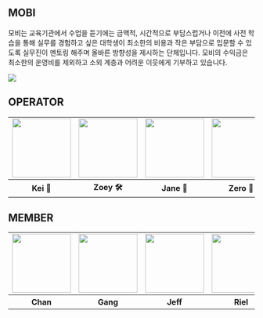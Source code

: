 
## MOBI

모비는 교육기관에서 수업을 듣기에는 금액적, 시간적으로 부담스럽거나 이전에 사전 학습을 통해 실무를 경험하고 싶은 대학생이 최소한의 비용과 작은 부담으로 입문할 수 있도록 실무진이 멘토링 해주며 올바른 방향성을 제시하는 단체입니다. 모비의 수익금은 최소한의 운영비를 제외하고 소외 계층과 어려운 이웃에게 기부하고 있습니다.

<img src="https://dangimageserver.s3.ap-northeast-2.amazonaws.com/img/admin/mobi.jpeg"/>

## OPERATOR
<table>
  <tr>
    <td>
      <a href="https://github.com/yesoryeseul">
        <img src="https://avatars.githubusercontent.com/u/123865139?v=4" width="120px" height="120px"/>
      </a>
    </td>
    <td>
      <a href="https://github.com/zivivle">
        <img src="https://avatars.githubusercontent.com/u/123868471?v=4" width="120px" height="120px"/>
      </a>  
    </td>
    <td>
      <a href="https://github.com/JeongwooHam">
        <img src="https://avatars.githubusercontent.com/u/123251211?v=4" width="120px" height="120px"/>
      </a>
    </td>
    <td>
      <a href="https://github.com/Zero-1016">
        <img src="https://avatars.githubusercontent.com/u/115636461?v=4" width="120px" height="120px"/>
      </a>
    </td>
  </tr>
  <tr>
    <th>
      Kei 👑
    </th>
    <th>
      Zoey 🛠
    </th>
    <th>
      Jane 👾
    </th>
    <th>
      Zero 🎨
    </th>
  </tr>
</table>


## MEMBER
<table>
  <tr>
      <td>
        <a href="https://github.com/snkchan">
          <img src="https://avatars.githubusercontent.com/u/144839872?v=4" width="120px" height="120px"/>
        </a>
      </td>
      <td>
        <a href="https://github.com/ijimlnosk">
          <img src="https://avatars.githubusercontent.com/u/98089768?v=4" width="120px" height="120px"/>
        </a>
      </td>
      <td>
        <a href="https://github.com/TransparentDeveloper">
          <img src="https://avatars.githubusercontent.com/u/50646145?v=4" width="120px" height="120px"/>
        </a>
      </td>
      <td>
        <a href="https://github.com/keeprok">
          <img src="https://avatars.githubusercontent.com/u/140785214?v=4" width="120px" height="120px"/>
        </a>
      </td>
      <td>
        <a href="https://github.com/hayoung78">
          <img src="https://avatars.githubusercontent.com/u/142880051?v=4" width="120px" height="120px"/>
        </a>
      </td>
    </tr>
    <tr>
      <th>
        Chan
      </th>
      <th>
        Gang
      </th>
      <th>
        Jeff
      </th>
      <th>
        Riel
      </th>
      <th>
        Wendy
      </th>
    </tr>
</table>
